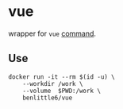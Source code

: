 # vue

wrapper for `vue` [command](https://cli.vuejs.org/).

## Use

```
docker run -it --rm $(id -u) \
    --workdir /work \
    --volume  $PWD:/work \
    benlittle6/vue
```

